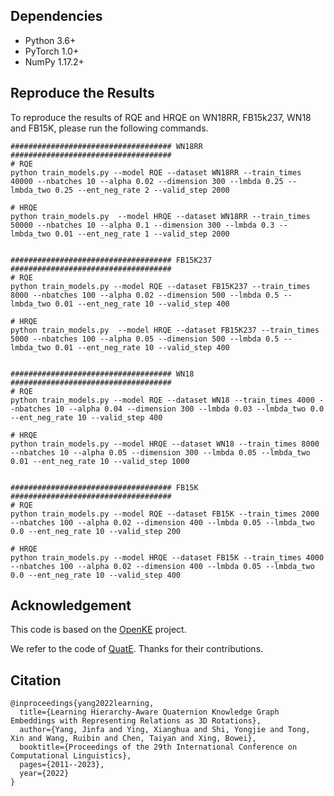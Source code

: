 ## Dependencies
- Python 3.6+
- PyTorch 1.0+
- NumPy 1.17.2+

## Reproduce the Results
To reproduce the results of RQE and HRQE on WN18RR, FB15k237, WN18 and FB15K,
please run the following commands.

```shell script
#################################### WN18RR ####################################
# RQE
python train_models.py --model RQE --dataset WN18RR --train_times 40000 --nbatches 10 --alpha 0.02 --dimension 300 --lmbda 0.25 --lmbda_two 0.25 --ent_neg_rate 2 --valid_step 2000 

# HRQE
python train_models.py  --model HRQE --dataset WN18RR --train_times 50000 --nbatches 10 --alpha 0.1 --dimension 300 --lmbda 0.3 --lmbda_two 0.01 --ent_neg_rate 1 --valid_step 2000


#################################### FB15K237 ####################################
# RQE
python train_models.py --model RQE --dataset FB15K237 --train_times 8000 --nbatches 100 --alpha 0.02 --dimension 500 --lmbda 0.5 --lmbda_two 0.01 --ent_neg_rate 10 --valid_step 400

# HRQE
python train_models.py  --model HRQE --dataset FB15K237 --train_times 5000 --nbatches 100 --alpha 0.05 --dimension 500 --lmbda 0.5 --lmbda_two 0.01 --ent_neg_rate 10 --valid_step 400


#################################### WN18 ####################################
# RQE
python train_models.py --model RQE --dataset WN18 --train_times 4000 --nbatches 10 --alpha 0.04 --dimension 300 --lmbda 0.03 --lmbda_two 0.0 --ent_neg_rate 10 --valid_step 400

# HRQE
python train_models.py --model HRQE --dataset WN18 --train_times 8000 --nbatches 10 --alpha 0.05 --dimension 300 --lmbda 0.05 --lmbda_two 0.01 --ent_neg_rate 10 --valid_step 1000


#################################### FB15K ####################################
# RQE
python train_models.py --model RQE --dataset FB15K --train_times 2000 --nbatches 100 --alpha 0.02 --dimension 400 --lmbda 0.05 --lmbda_two 0.0 --ent_neg_rate 10 --valid_step 200

# HRQE
python train_models.py --model HRQE --dataset FB15K --train_times 4000 --nbatches 100 --alpha 0.02 --dimension 400 --lmbda 0.05 --lmbda_two 0.0 --ent_neg_rate 10 --valid_step 400
```



## Acknowledgement

This code is based on the [OpenKE](https://github.com/thunlp/OpenKE) project.

We refer to the code of [QuatE](https://github.com/cheungdaven/QuatE). Thanks for their contributions.

## Citation
```
@inproceedings{yang2022learning,
  title={Learning Hierarchy-Aware Quaternion Knowledge Graph Embeddings with Representing Relations as 3D Rotations},
  author={Yang, Jinfa and Ying, Xianghua and Shi, Yongjie and Tong, Xin and Wang, Ruibin and Chen, Taiyan and Xing, Bowei},
  booktitle={Proceedings of the 29th International Conference on Computational Linguistics},
  pages={2011--2023},
  year={2022}
}
```
